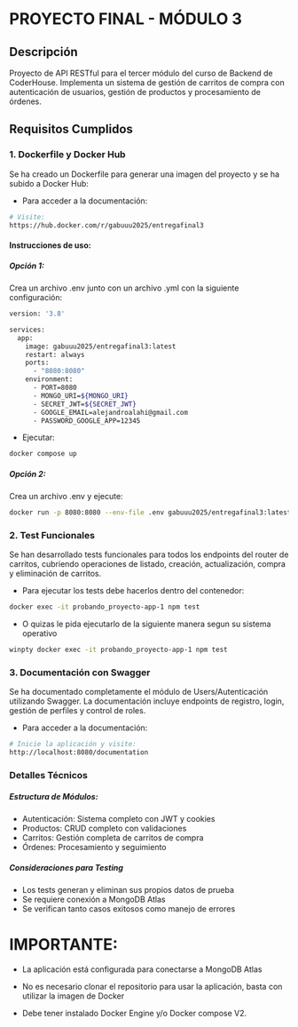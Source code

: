 # PROYECTO FINAL - MÓDULO 3

## Descripción
Proyecto de API RESTful para el tercer módulo del curso de Backend de CoderHouse. Implementa un sistema de gestión de carritos de compra con autenticación de usuarios, gestión de productos y procesamiento de órdenes.

## Requisitos Cumplidos

### 1. Dockerfile y Docker Hub
Se ha creado un Dockerfile para generar una imagen del proyecto y se ha subido a Docker Hub:

- Para acceder a la documentación:
```bash
# Visite:
https://hub.docker.com/r/gabuuu2025/entregafinal3
```

#### Instrucciones de uso:
##### Opción 1:

Crea un archivo .env junto con un archivo .yml con la siguiente configuración:
```bash
version: '3.8'

services: 
  app:
    image: gabuuu2025/entregafinal3:latest
    restart: always
    ports:
      - "8080:8080"
    environment:
      - PORT=8080
      - MONGO_URI=${MONGO_URI}
      - SECRET_JWT=${SECRET_JWT}
      - GOOGLE_EMAIL=alejandroalahi@gmail.com
      - PASSWORD_GOOGLE_APP=12345
```
- Ejecutar:
```bash
docker compose up
```

##### Opción 2:

Crea un archivo .env y ejecute:

```bash
docker run -p 8080:8080 --env-file .env gabuuu2025/entregafinal3:latest
```


### 2. Test Funcionales

Se han desarrollado tests funcionales para todos los endpoints del router de carritos, cubriendo operaciones de listado, creación, actualización, compra y eliminación de carritos.

- Para ejecutar los tests debe hacerlos dentro del contenedor:
```bash
docker exec -it probando_proyecto-app-1 npm test
```
- O quizas le pida ejecutarlo de la siguiente manera segun su sistema operativo
```bash
winpty docker exec -it probando_proyecto-app-1 npm test
```


### 3. Documentación con Swagger

Se ha documentado completamente el módulo de Users/Autenticación utilizando Swagger. La documentación incluye endpoints de registro, login, gestión de perfiles y control de roles.

- Para acceder a la documentación:

```bash
# Inicie la aplicación y visite:
http://localhost:8080/documentation
```



### Detalles Técnicos

##### Estructura de Módulos:

- Autenticación: Sistema completo con JWT y cookies
- Productos: CRUD completo con validaciones
- Carritos: Gestión completa de carritos de compra
- Órdenes: Procesamiento y seguimiento

##### Consideraciones para Testing

- Los tests generan y eliminan sus propios datos de prueba
- Se requiere conexión a MongoDB Atlas
- Se verifican tanto casos exitosos como manejo de errores

# IMPORTANTE:

- La aplicación está configurada para conectarse a MongoDB Atlas

- No es necesario clonar el repositorio para usar la aplicación, basta con utilizar la imagen de Docker

- Debe tener instalado Docker Engine y/o Docker compose V2.